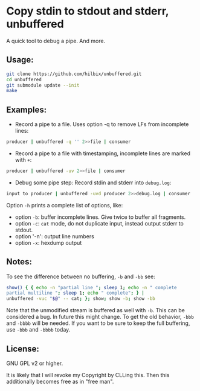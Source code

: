 Copy stdin to stdout and stderr, unbuffered
===========================================

A quick tool to debug a pipe.  And more.


Usage:
------

```bash
git clone https://github.com/hilbix/unbuffered.git
cd unbuffered
git submodule update --init
make
```

Examples:
---------

- Record a pipe to a file.  Uses option -q to remove LFs from incomplete lines:
```bash
producer | unbuffered -q '' 2>>file | consumer
```

- Record a pipe to a file with timestamping, incomplete lines are marked with `+`:
```bash
producer | unbuffered -uv 2>>file | consumer
```

- Debug some pipe step: Record stdin and stderr into `debug.log`:
```bash
input to producer | unbuffered -uvd producer 2>>debug.log | consumer
```

Option `-h` prints a complete list of options, like:

- option `-b`: buffer incomplete lines.  Give twice to buffer all fragments.
- option `-c`: `cat` mode, do not duplicate input, instead output stderr to stdout.
- option '-n': output line numbers
- option `-x`: hexdump output


Notes:
------

To see the difference between no buffering, `-b` and `-bb` see:

```bash
show() { { echo -n "partial line "; sleep 1; echo -n " complete
partial multiline "; sleep 1; echo " complete"; } |
unbuffered -vuc "$@" -- cat; }; show; show -b; show -bb
```

Note that the unmodified stream is buffered as well with `-b`.  This can be
considered a bug.  In future this might change.  To get the old behavior,
`-bbb` and `-bbbb` will be needed.  If you want to be sure to keep the
full buffering, use `-bbb` and `-bbbb` today.


License:
--------

GNU GPL v2 or higher.

It is likely that I will revoke my Copyright by CLLing this.
Then this additionally becomes free as in "free man".

